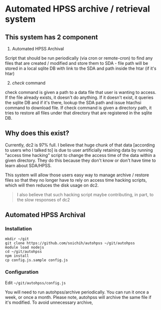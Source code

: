 # Automated HPSS archive / retrieval system

## This system has 2 component

1) Automated HPSS Archival

Script that should be run periodically (via cron or remote-cron) to find any files that are created / modified and 
store them to SDA - file path will be stored in a local sqlite DB with link to the SDA and path inside the htar (if it's htar)

2) *check* command

check command is given a path to a data file that user is wanting to access. If the file already exists, it doesn't do anything. If it doesn't exist, it queries the sqlite DB and if it's there, lookup the SDA path and issue htar/hsi command to download file. If check command is given a directory path, it tries to restore all files under that directory that are registered in the sqlite DB.

## Why does this exist?

Currently, dc2 is 97% full. I believe that huge chunk of that data [according to users who I talked to] is due to user artificially retaining data by running "access time hacking" script to change the access time of the data within a given directory. They do this because they don't know or don't have time to learn about SDA/HPSS. 

This system will allow those users easy way to manage archive / restore files so that they no longer have to rely on access time hacking scripts, which will then reduces the disk usage on dc2.

> I also believe that such hacking script maybe contributing, in part, to the slow responses of dc2

## Automated HPSS Archival

### Installation

```
mkdir ~/git
git clone https://github.com/soichih/autohpss ~/git/autohpss
module load nodejs
cd ~/git/autohpss
npm install
cp config.js.sample config.js
```

### Configuration

Edit `~/git/autohpss/config.js`



You will need to run autohpss/archive periodically. You can run it once a week, or once a month. Please note, autohpss will archive the same file if it's modified. To avoid unnecessary archive, 



